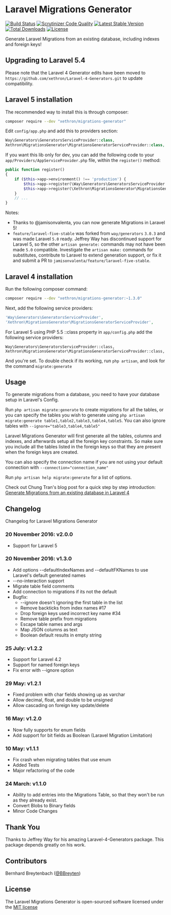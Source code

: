 # Laravel Migrations Generator

[![Build Status](https://travis-ci.org/Xethron/migrations-generator.svg)](https://travis-ci.org/Xethron/migrations-generator)
[![Scrutinizer Code Quality](https://scrutinizer-ci.com/g/Xethron/migrations-generator/badges/quality-score.png?s=41d919c6d044749cb8575bb936efbddc4cebc0d8)](https://scrutinizer-ci.com/g/Xethron/migrations-generator/)
[![Latest Stable Version](https://poser.pugx.org/xethron/migrations-generator/v/stable.png)](https://packagist.org/packages/xethron/migrations-generator)
[![Total Downloads](https://poser.pugx.org/xethron/migrations-generator/downloads.png)](https://packagist.org/packages/xethron/migrations-generator)
[![License](https://poser.pugx.org/xethron/migrations-generator/license.png)](https://packagist.org/packages/xethron/migrations-generator)

Generate Laravel Migrations from an existing database, including indexes and foreign keys!

## Upgrading to Laravel 5.4

Please note that the Laravel 4 Generator edits have been moved to `https://github.com/xethron/Laravel-4-Generators.git` to update compatibility.

## Laravel 5 installation

The recommended way to install this is through composer:

```bash
composer require --dev "xethron/migrations-generator"
```

Edit `config/app.php` and add this to providers section:

```php
Way\Generators\GeneratorsServiceProvider::class,
Xethron\MigrationsGenerator\MigrationsGeneratorServiceProvider::class,
```
If you want this lib only for dev, you can add the following code to your `app/Providers/AppServiceProvider.php` file, within the `register()` method:

```php
public function register()
{
    if ($this->app->environment() !== 'production') {
        $this->app->register(\Way\Generators\GeneratorsServiceProvider::class);
        $this->app->register(\Xethron\MigrationsGenerator\MigrationsGeneratorServiceProvider::class);
    }
    // ...
}
```

Notes:
* Thanks to @jamisonvalenta, you can now generate Migrations in Laravel 5!
* `feature/laravel-five-stable` was forked from `way/generators` `3.0.3` and was made Laravel `5.0` ready. Jeffrey Way has discontinued support for Laravel 5, so the other `artisan generate:` commands may not have been made `5.0` compatible.  Investigate the `artisan make:` commands for substitutes, contribute to Laravel to extend generation support, or fix it and submit a PR to `jamisonvalenta/feature/laravel-five-stable`.

## Laravel 4 installation

Run the following composer command:

```bash
composer require --dev "xethron/migrations-generator:~1.3.0"
```

Next, add the following service providers:

```php
'Way\Generators\GeneratorsServiceProvider',
'Xethron\MigrationsGenerator\MigrationsGeneratorServiceProvider',
```

For Laravel 5 using PHP 5.5 ::class property in `app/config.php` add the following service providers:

```
Way\Generators\GeneratorsServiceProvider::class,
Xethron\MigrationsGenerator\MigrationsGeneratorServiceProvider::class,
```

And you're set. To double check if its working, run `php artisan`, and look for the command `migrate:generate`

## Usage

To generate migrations from a database, you need to have your database setup in Laravel's Config.

Run `php artisan migrate:generate` to create migrations for all the tables, or you can specify the tables you wish to generate using `php artisan migrate:generate table1,table2,table3,table4,table5`. You can also ignore tables with `--ignore="table3,table4,table5"`

Laravel Migrations Generator will first generate all the tables, columns and indexes, and afterwards setup all the foreign key constraints. So make sure you include all the tables listed in the foreign keys so that they are present when the foreign keys are created.

You can also specify the connection name if you are not using your default connection with `--connection="connection_name"`

Run `php artisan help migrate:generate` for a list of options.

Check out Chung Tran's blog post for a quick step by step introduction: [Generate Migrations from an existing database in Laravel 4](http://codingtip.blogspot.com/2014/04/laravel-4-generate-migration-existed-dabase-laravel-4.html)

## Changelog

Changelog for Laravel Migrations Generator

### 20 November 2016: v2.0.0
* Support for Laravel 5

### 20 November 2016: v1.3.0
* Add options --defaultIndexNames and --defaultFKNames to use Laravel's default generated names
* --no-interaction support
* Migrate table field comments
* Add connection to migrations if its not the default
* Bugfix:
  * --ignore doesn't ignoring the first table in the list
  * Remove backticks from index names #17
  * Drop foreign keys used incorrect key name #34
  * Remove table prefix from migrations
  * Escape table names and args
  * Map JSON columns as text
  * Boolean default results in empty string

### 25 July: v1.2.2
* Support for Laravel 4.2
* Support for named foreign keys
* Fix error with --ignore option

### 29 May: v1.2.1
* Fixed problem with char fields showing up as varchar
* Allow decimal, float, and double to be unsigned
* Allow cascading on foreign key update/delete

### 16 May: v1.2.0
* Now fully supports for enum fields
* Add support for bit fields as Boolean (Laravel Migration Limitation)

### 10 May: v1.1.1
* Fix crash when migrating tables that use enum
* Added Tests
* Major refactoring of the code

### 24 March: v1.1.0
* Ability to add entries into the Migrations Table, so that they won't be run as they already exist.
* Convert Blobs to Binary fields
* Minor Code Changes

## Thank You

Thanks to Jeffrey Way for his amazing Laravel-4-Generators package. This package depends greatly on his work.

## Contributors

Bernhard Breytenbach ([@BBreyten](https://twitter.com/BBreyten))

## License

The Laravel Migrations Generator is open-sourced software licensed under the [MIT license](http://opensource.org/licenses/MIT)
